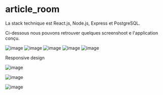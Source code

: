 # article_room

La stack technique est React.js, Node.js, Express et PostgreSQL.

Ci-dessous nous pouvons retrouver quelques screenshoot e l'application conçu.


![image](https://user-images.githubusercontent.com/56021893/152360114-ed1d74b4-0160-47b3-97a0-2c36b052cc21.png)
![image](https://user-images.githubusercontent.com/56021893/152360463-caa1a41b-f967-4d43-bc87-0b94c877cc29.png)
![image](https://user-images.githubusercontent.com/56021893/152360755-900a2beb-de7e-4500-b608-a192f9644e05.png)
![image](https://user-images.githubusercontent.com/56021893/152361521-66a8f6dd-b3eb-4be5-8124-ded984302ebc.png)
![image](https://user-images.githubusercontent.com/56021893/152361839-d903517d-e8cc-465f-a918-3cbc94be403d.png)


Responsive design

![image](https://user-images.githubusercontent.com/56021893/152360219-86d8ecc0-06a1-412b-9f4d-d5734a69131c.png)

![image](https://user-images.githubusercontent.com/56021893/152360566-eb887ea8-4b0b-4819-b158-ef5db565c5fc.png)

![image](https://user-images.githubusercontent.com/56021893/152361636-8b201e02-e016-4751-9116-ec41d22cb686.png)
